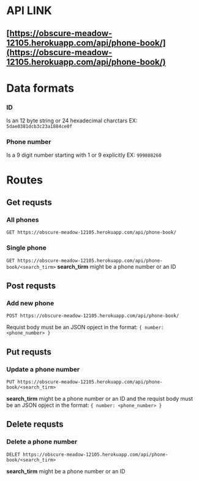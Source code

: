 # API LINK 
## [https://obscure-meadow-12105.herokuapp.com/api/phone-book/](https://obscure-meadow-12105.herokuapp.com/api/phone-book/)

# Data formats
### ID 
Is an 12 byte string or 24 hexadecimal charctars EX: `5dae0381dcb3c23a1884ce0f`

### Phone number 
Is a 9 digit number starting with 1 or 9 explicitly EX: `999808260`


# Routes

## Get requsts 
### All phones 
`GET https://obscure-meadow-12105.herokuapp.com/api/phone-book/`

### Single phone 
`GET https://obscure-meadow-12105.herokuapp.com/api/phone-book/<search_tirm>`
**search_tirm** might be a phone number or an ID 

## Post requsts
### Add new phone
`POST https://obscure-meadow-12105.herokuapp.com/api/phone-book/`

Requist body must be an JSON opject in the format: `{ number: <phone_number> }`

## Put requsts 
### Update a phone number 
`PUT https://obscure-meadow-12105.herokuapp.com/api/phone-book/<search_tirm>`

**search_tirm** might be a phone number or an ID 
and the requist body must be an JSON opject in the format: `{ number: <phone_number> }`

## Delete requsts 
### Delete a phone number 
`DELET https://obscure-meadow-12105.herokuapp.com/api/phone-book/<search_tirm>`

**search_tirm** might be a phone number or an ID 
